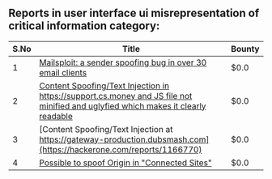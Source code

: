 ## Reports in user interface ui misrepresentation of critical information category:
| S.No | Title | Bounty |
| ---- | ----- | ------ |
| 1 | [Mailsploit: a sender spoofing bug in over 30 email clients](https://hackerone.com/reports/295339) | $0.0 |
| 2 | [Content Spoofing/Text Injection in https://support.cs.money and JS file not minified and uglyfied which makes it clearly readable ](https://hackerone.com/reports/997198) | $0.0 |
| 3 | [Content Spoofing/Text Injection at https://gateway-production.dubsmash.com](https://hackerone.com/reports/1166770) | $0.0 |
| 4 | [Possible to spoof Origin in "Connected Sites"](https://hackerone.com/reports/1710564) | $0.0 |